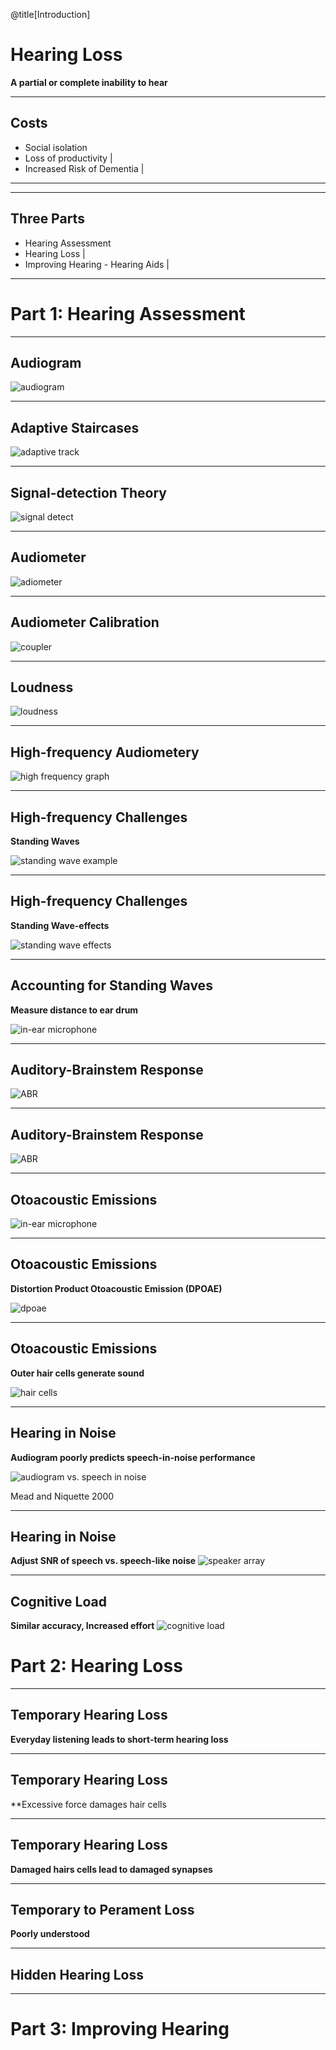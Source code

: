 @title[Introduction]
# Hearing Loss
**A partial or complete inability to hear**


---

<!-- TODO Cite image sources -->

## Costs

- Social isolation
- Loss of productivity       |
- Increased Risk of Dementia |

<!-- ![Isolation](assets/isolation.png) -->

<!-- <div class="comment">Image from the Noun Project, Created by Gan Khoon Lay</div> -->

<!-- --- -->

<!-- ## Costs -->

<!-- **Loss of productivity** -->

<!-- <\!-- TODO: details -\-> -->

<!-- --- -->

<!-- ## Costs -->

<!-- **Increased Risk of Dementia** -->

<!-- <\!-- TODO: details -\-> -->

---

<!-- ## Hearing loss is becoming more common -->

<!-- TODO: show a graph -->

---

## Three Parts

- Hearing Assessment
- Hearing Loss                     |
- Improving Hearing - Hearing Aids |

---

# Part 1: Hearing Assessment

---

## Audiogram

![audiogram](assets/audiogram.png)

---

## Adaptive Staircases

![adaptive track](assets/adaptive.png)

---

## Signal-detection Theory

![signal detect](assets/signal_detect.png)

---

## Audiometer

![adiometer](assets/audiometer.jpg)

---

## Audiometer Calibration

![coupler](assets/coupler.jpg)

---

## Loudness

![loudness](assets/loud_curve.png)

---

## High-frequency Audiometery

![high frequency graph](assets/high_freq.png)

---

## High-frequency Challenges

**Standing Waves**

![standing wave example](assets/standing_wave1.png)

---

## High-frequency Challenges

**Standing Wave-effects**

![standing wave effects](assets/standing_wave2.png)

---

## Accounting for Standing Waves

**Measure distance to ear drum**

![in-ear microphone](assets/inear_audio_inout.png)

---

## Auditory-Brainstem Response

![ABR](assets/abr1.jpg)

---

## Auditory-Brainstem Response

![ABR](assets/ABR2.png)

<!-- TODO: cite below -->
<!-- http://www.openaccessjournals.com/peer-review/gender-specific-differences-in-auditory-brain-stem-response-in-young-patients-with-adhd.html
-->

---

## Otoacoustic Emissions

![in-ear microphone](assets/inear_audio_inout.png)

---

## Otoacoustic Emissions

**Distortion Product Otoacoustic Emission (DPOAE)**

![dpoae](assets/DPOAE.png)

---

## Otoacoustic Emissions

**Outer hair cells generate sound**

![hair cells](assets/hair_cells.png)

<!-- TODO: zoom from ear diagram to membrane diagram -->

---

## Hearing in Noise

**Audiogram poorly predicts speech-in-noise performance**

![audiogram vs. speech in noise](assets/pta_vs_HINT.png)
<div class="comment">Mead and Niquette 2000</div>

---

## Hearing in Noise

**Adjust SNR of speech vs. speech-like noise**
![speaker array](assets/speaker_lg.gif)

---

## Cognitive Load

**Similar accuracy, Increased effort**
![cognitive load](assets/cog_load.png)

# Part 2: Hearing Loss

---

## Temporary Hearing Loss

**Everyday listening leads to short-term hearing loss**

<!-- TODO: show levels of sounds that will lead to a threshold shift -->

---

## Temporary Hearing Loss

**Excessive force damages hair cells

<!-- TODO: show image of ear, then cochela, then hair cells damageds -->

---

## Temporary Hearing Loss

**Damaged hairs cells lead to damaged synapses**

<!-- TODO: same image as above, but with synapses highlighted -->

---

## Temporary to Perament Loss

**Poorly understood**

<!-- TODO: question marks -->

---

## Hidden Hearing Loss

<!-- TODO: show kujawa audiograms -->

<!-- TODO: show changed suprathreshold responses -->

<!-- TODO: show changes in synaptic ribbons -->

---

# Part 3: Improving Hearing


